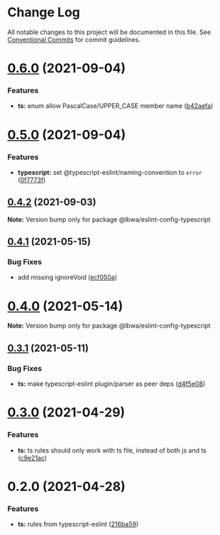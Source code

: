 # Change Log

All notable changes to this project will be documented in this file.
See [Conventional Commits](https://conventionalcommits.org) for commit guidelines.

# [0.6.0](https://github.com/lbwa/eslint-config/compare/@lbwa/eslint-config-typescript@0.5.0...@lbwa/eslint-config-typescript@0.6.0) (2021-09-04)

### Features

- **ts:** enum allow PascalCase/UPPER_CASE member name ([b42aefa](https://github.com/lbwa/eslint-config/commit/b42aefa972e32ff87eccb5d24caa5128abc69e75))

# [0.5.0](https://github.com/lbwa/eslint-config/compare/@lbwa/eslint-config-typescript@0.4.2...@lbwa/eslint-config-typescript@0.5.0) (2021-09-04)

### Features

- **typescript:** set @typescript-eslint/naming-convention to `error` ([0f7773f](https://github.com/lbwa/eslint-config/commit/0f7773f5ae8554c2f92ce25ebbafb6941958489b))

## [0.4.2](https://github.com/lbwa/eslint-config/compare/@lbwa/eslint-config-typescript@0.4.1...@lbwa/eslint-config-typescript@0.4.2) (2021-09-03)

**Note:** Version bump only for package @lbwa/eslint-config-typescript

## [0.4.1](https://github.com/lbwa/eslint-config/compare/@lbwa/eslint-config-typescript@0.4.0...@lbwa/eslint-config-typescript@0.4.1) (2021-05-15)

### Bug Fixes

- add missing ignoreVoid ([ecf050a](https://github.com/lbwa/eslint-config/commit/ecf050af030facd0e986a94a1315d79748f1cdb1))

# [0.4.0](https://github.com/lbwa/eslint-config/compare/@lbwa/eslint-config-typescript@0.3.1...@lbwa/eslint-config-typescript@0.4.0) (2021-05-14)

**Note:** Version bump only for package @lbwa/eslint-config-typescript

## [0.3.1](https://github.com/lbwa/eslint-config/compare/@lbwa/eslint-config-typescript@0.3.0...@lbwa/eslint-config-typescript@0.3.1) (2021-05-11)

### Bug Fixes

- **ts:** make typescript-eslint plugin/parser as peer deps ([d4f5e08](https://github.com/lbwa/eslint-config/commit/d4f5e082ea109e28be32d9cd47c534a8fea1cc7f))

# [0.3.0](https://github.com/lbwa/eslint-config/compare/@lbwa/eslint-config-typescript@0.2.0...@lbwa/eslint-config-typescript@0.3.0) (2021-04-29)

### Features

- **ts:** ts rules should only work with ts file, instead of both js and ts ([c9e21ac](https://github.com/lbwa/eslint-config/commit/c9e21ac636a75a57eb75648a6757c7f15fa1ad68))

# 0.2.0 (2021-04-28)

### Features

- **ts:** rules from typescript-eslint ([216ba59](https://github.com/lbwa/eslint-config/commit/216ba59e660fa1e969491e4fc54e243168ca85b4))
